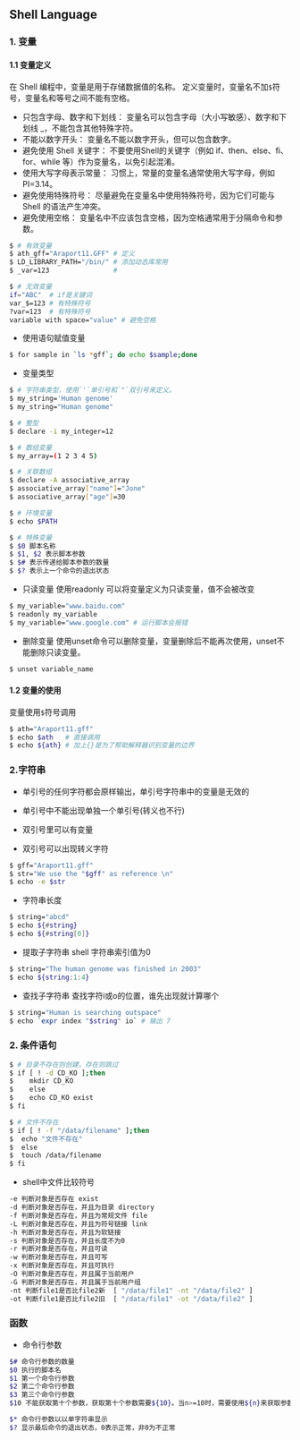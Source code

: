 ## Shell Language 

### 1. 变量

#### 1.1 变量定义
在 Shell 编程中，变量是用于存储数据值的名称。
定义变量时，变量名不加`$`符号，变量名和等号之间不能有空格。
- 只包含字母、数字和下划线： 变量名可以包含字母（大小写敏感）、数字和下划线 _，不能包含其他特殊字符。  
- 不能以数字开头： 变量名不能以数字开头，但可以包含数字。  
- 避免使用 Shell 关键字： 不要使用Shell的关键字（例如 if、then、else、fi、for、while 等）作为变量名，以免引起混淆。  
- 使用大写字母表示常量： 习惯上，常量的变量名通常使用大写字母，例如 PI=3.14。  
- 避免使用特殊符号： 尽量避免在变量名中使用特殊符号，因为它们可能与 Shell 的语法产生冲突。  
- 避免使用空格： 变量名中不应该包含空格，因为空格通常用于分隔命令和参数。

```bash
$ # 有效变量
$ ath_gff="Araport11.GFF" # 定义
$ LD_LIBRARY_PATH="/bin/" # 添加动态库常用
$ _var=123                #

$ # 无效变量
if="ABC"  # if是关键词
var_$=123 # 有特殊符号
?var=123  # 有特殊符号
variable with space="value" # 避免空格
```

- 使用语句赋值变量
```bash
$ for sample in `ls *gff`; do echo $sample;done 
```

- 变量类型
```bash
$ # 字符串类型，使用`'`单引号和`"`双引号来定义。
$ my_string='Human genome'
$ my_string="Human genome"

$ # 整型
$ declare -i my_integer=12

$ # 数组变量
$ my_array=(1 2 3 4 5)

$ # 关联数组
$ declare -A associative_array
$ associative_array["name"]="Jone"
$ associative_array["age"]=30

$ # 环境变量
$ echo $PATH

$ # 特殊变量
$ $0 脚本名称
$ $1, $2 表示脚本参数
$ $# 表示传递给脚本参数的数量
$ $? 表示上一个命令的退出状态
```

-  只读变量
使用readonly 可以将变量定义为只读变量，值不会被改变
```bash
$ my_variable="www.baidu.com"
$ readonly my_variable
$ my_variable="www.google.com" # 运行脚本会报错
```

- 删除变量
使用unset命令可以删除变量，变量删除后不能再次使用，unset不能删除只读变量。
```bash
$ unset variable_name
```

#### 1.2 变量的使用

变量使用`$`符号调用
```bash
$ ath="Araport11.gff"
$ echo $ath   # 直接调用
$ echo ${ath} # 加上{}是为了帮助解释器识别变量的边界
```

### 2.字符串
- 单引号的任何字符都会原样输出，单引号字符串中的变量是无效的
- 单引号中不能出现单独一个单引号(转义也不行)

- 双引号里可以有变量
- 双引号可以出现转义字符
```bash
$ gff="Araport11.gff"
$ str="We use the "$gff" as reference \n"
$ echo -e $str
```
- 字符串长度
```bash
$ string="abcd"
$ echo ${#string}
$ echo ${#string[0]}
```

- 提取子字符串
shell 字符串索引值为0
```bash
$ string="The human genome was finished in 2003"
$ echo ${string:1:4}
```

- 查找子字符串
查找字符i或o的位置，谁先出现就计算哪个
```bash
$ string="Human is searching outspace"
$ echo `expr index "$string" io` # 输出 7
```

### 2. 条件语句
```bash
$ # 目录不存在则创建，存在则跳过
$ if [ ! -d CD_KO ];then
$    mkdir CD_KO
$    else
$    echo CD_KO exist
$ fi

$ # 文件不存在
$ if [ ! -f "/data/filename" ];then
$  echo "文件不存在"
$  else
$  touch /data/filename
$ fi
```

- shell中文件比较符号
```bash
-e 判断对象是否存在 exist
-d 判断对象是否存在，并且为目录 directory
-f 判断对象是否存在，并且为常规文件 file
-L 判断对象是否存在，并且为符号链接 link
-h 判断对象是否存在，并且为软链接
-s 判断对象是否存在，并且长度不为0
-r 判断对象是否存在，并且可读
-w 判断对象是否存在，并且可写
-x 判断对象是否存在，并且可执行
-O 判断对象是否存在，并且属于当前用户
-G 判断对象是否存在，并且属于当前用户组
-nt 判断file1是否比file2新  [ "/data/file1" -nt "/data/file2" ]
-ot 判断file1是否比file2旧  [ "/data/file1" -ot "/data/file2" ]
```

### 函数

- 命令行参数
```bash
$# 命令行参数的数量
$0 执行的脚本名
$1 第一个命令行参数
$2 第二个命令行参数
$3 第三个命令行参数
$10 不能获取第十个参数，获取第十个参数需要${10}。当n>=10时，需要使用${n}来获取参数

$* 命令行参数以以单字符串显示
$? 显示最后命令的退出状态，0表示正常，非0为不正常
```
